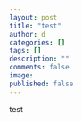 ```yaml
---
layout: post
title: "test"
author: d
categories: []
tags: []
description: ""
comments: false
image: 
published: false
---
```


test
